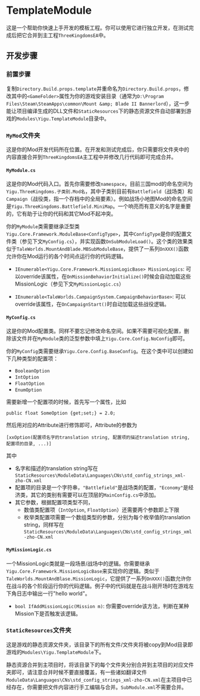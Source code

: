 # TemplateModule

这是一个帮助你快速上手开发的模板工程。你可以使用它进行独立开发，在测试完成后把它合并到主工程`ThreeKingdomsEA`中。

## 开发步骤

### 前置步骤
复制`Directory.Build.props.template`并重命名为`Directory.Build.props`，修改其中的`<GameFolder>`属性为你的游戏安装目录（通常为`D:\Program Files\Steam\SteamApps\common\Mount &amp; Blade II Bannerlord`），这一步能让项目编译生成的DLL文件和`StaticResources`下的静态资源文件自动部署到游戏的`Modules\Yigu.TemplateModule`目录中。

### `MyMod`文件夹
这是你的Mod开发代码所在位置。在开发和测试完成后，你只需要将文件夹中的内容直接合并到`ThreeKingdomsEA`主工程中并修改几行代码即可完成合并。

#### `MyModule.cs`
这是你的Mod代码入口。首先你需要修改`namespace`，目前三国mod的命名空间为`Yigu.ThreeKingdoms.子类别.Mod名`，其中子类别目前有`Battlefield`（战场类）和`Campaign`（战役类，指一个存档中的全局要素）。例如战场小地图Mod的命名空间是`Yigu.ThreeKingdoms.Battlefield.MiniMap`。一个响亮而有意义的名字是重要的，它有助于让你的代码和其它Mod不起冲突。

你的`MyModule`类需要继承泛型类`Yigu.Core.Framework.ModuleBase<ConfigType>`，其中`ConfigType`是你的配置文件类（参见下文`MyConfig.cs`），并实现函数`OnSubModuleLoad()`。这个类的效果类似于`TaleWorlds.MountAndBlade.MBSubModuleBase`，提供了一系列`OnXXX()`函数允许你在Mod运行的各个时间点运行你的代码逻辑。

* `IEnumerable<Yigu.Core.Framework.MissionLogicBase> MissionLogics`: 可以override该属性，在`OnMissionBehaviorInitialize()`时候会自动加载这些MissionLogic（参见下文`MyMissionLogic.cs`）

* `IEnumerable<TaleWorlds.CampaignSystem.CampaignBehaviorBase>`: 可以override该属性，在`OnCampaignStart()`时自动加载这些战役逻辑。

#### `MyConfig.cs`
这是你的Mod配置类。同样不要忘记修改命名空间。如果不需要可视化配置，删除该文件并在`MyModule`类的泛型参数中填上`Yigu.Core.Config.NoConfig`即可。

你的`MyConfig`类需要继承`Yigu.Core.Config.BaseConfig`。在这个类中可以创建如下几种类型的配置项：
* `BooleanOption`
* `IntOption`
* `FloatOption`
* `EnumOption`

需要新增一个配置项的时候，首先写一个属性，比如
```
public float SomeOption {get;set;} = 2.0;
```

然后用对应的Attribute进行修饰即可，Attribute的参数为
```
[xxOption(配置项名字的translation string, 配置项的描述translation string, 配置项的目录, ...)]
```

其中
* 名字和描述的translation string写在`StaticResources\ModuleData\Languages\CNs\std_config_strings_xml-zho-CN.xml`
* 配置项的目录是一个字符串，`"Battlefield"`是战场类的配置，`"Economy"`是经济类，其它的类别有需要可以在顶层的`MainConfig.cs`中添加。
* 其它参数，根据配置项类型不同，
    * 数值类配置项（`IntOption`, `FloatOption`）还需要两个参数即上下限
    * 枚举类配置项需要一个数组类型的参数，分别为每个枚举值的translation string，同样写在`StaticResources\ModuleData\Languages\CNs\std_config_strings_xml-zho-CN.xml`

#### `MyMissionLogic.cs`
一个MissionLogic类就是一段场景/战场中的逻辑。你需要继承`Yigu.Core.Framework.MissionLogicBase`来实现你的逻辑。类似于`TaleWorlds.MountAndBlase.MissionLogic`，它提供了一系列`OnXXX()`函数允许你在战斗的各个阶段运行你的代码逻辑。例子中的代码就是在战斗刚开场时在游戏左下角日志中输出一行"hello world"。

* `bool IfAddMissionLogic(Mission m)`: 你需要override该方法，判断在某种Mission下是否触发该逻辑。

### `StaticResources`文件夹
这是游戏的静态资源文件夹，该目录下的所有文件/文件夹将被copy到Mod目录即游戏的`Modules\Yigu.TemplateModule`下。

静态资源合并到主项目时，将该目录下的每个文件夹分别合并到主项目的对应文件夹即可，请注意合并时候不要直接覆盖，有一些诸如翻译文件`ModuleData\Languages\CNs\std_config_strings_xml-zho-CN.xml`在主项目中已经存在，你需要把文件内容进行手工编辑与合并。`SubModule.xml`不需要合并。
